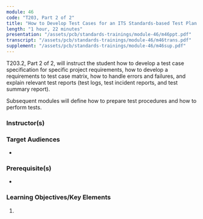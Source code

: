 ```yaml
---
module: 46
code: "T203, Part 2 of 2"
title: "How to Develop Test Cases for an ITS Standards-based Test Plan - Part 2 of 2"
length: "1 hour, 22 minutes"
presentation: "/assets/pcb/standards-trainings/module-46/m46ppt.pdf"
transcript: "/assets/pcb/standards-trainings/module-46/m46trans.pdf"
supplement: "/assets/pcb/standards-trainings/module-46/m46sup.pdf"
---
```

T203.2, Part 2 of 2, will instruct the student how to develop a test case specification for specific project requirements, how to develop a requirements to test case matrix, how to handle errors and failures, and explain relevant test reports (test logs, test incident reports, and test summary report).

Subsequent modules will define how to prepare test procedures and how to perform tests.

### Instructor(s)


### Target Audiences
* 

### Prerequisite(s)
* 

### Learning Objectives/Key Elements
1. 